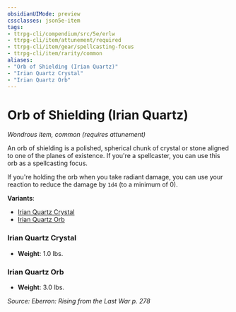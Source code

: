 ```yaml
---
obsidianUIMode: preview
cssclasses: json5e-item
tags:
- ttrpg-cli/compendium/src/5e/erlw
- ttrpg-cli/item/attunement/required
- ttrpg-cli/item/gear/spellcasting-focus
- ttrpg-cli/item/rarity/common
aliases: 
- "Orb of Shielding (Irian Quartz)"
- "Irian Quartz Crystal"
- "Irian Quartz Orb"
---
```

# Orb of Shielding (Irian Quartz)
*Wondrous item, common (requires attunement)*  


An orb of shielding is a polished, spherical chunk of crystal or stone aligned to one of the planes of existence. If you're a spellcaster, you can use this orb as a spellcasting focus.

If you're holding the orb when you take radiant damage, you can use your reaction to reduce the damage by `1d4` (to a minimum of 0).

**Variants**:
- [Irian Quartz Crystal](#Irian%20Quartz%20Crystal)
- [Irian Quartz Orb](#Irian%20Quartz%20Orb)

### Irian Quartz Crystal

- **Weight**: 1.0 lbs.

### Irian Quartz Orb

- **Weight**: 3.0 lbs.


*Source: Eberron: Rising from the Last War p. 278*